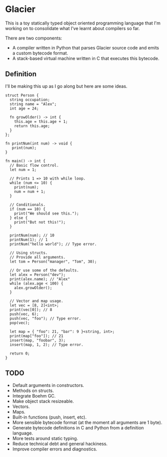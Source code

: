 # Glacier
This is a toy statically typed object oriented programming language that I'm working on to consolidate what I've learnt about compilers so far.

There are two components:
* A compiler written in Python that parses Glacier source code and emits a custom bytecode format.
* A stack-based virtual machine written in C that executes this bytecode.
## Definition
I'll be making this up as I go along but here are some ideas.
```
struct Person {
  string occupation;
  string name = "Alex";
  int age = 24;

  fn growOlder() -> int {
    this.age = this.age + 1;
    return this.age;
  }
};

fn printNum(int num) -> void {
   print(num);
}

fn main() -> int {
  // Basic flow control.
  let num = 1;

  // Prints 1 => 10 with while loop.
  while (num <= 10) {
    print(num);
    num = num + 1;
  }

  // Conditionals.
  if (num == 10) {
    print("We should see this.");
  } else {
    print("But not this!");
  }

  printNum(num); // 10
  printNum(1); // 1
  printNum("hello world"); // Type error.

  // Using structs.
  // Provide all arguments.
  let tom = Person("manager", "Tom", 30);

  // Or use some of the defaults.
  let alex = Person("dev");
  print(alex.name); // "Alex"
  while (alex.age < 100) {
    alex.growOlder();
  }

  // Vector and map usage.
  let vec = [8, 2]<int>;
  print(vec[0]); // 8
  push(vec, 6);
  push(vec, "foo"); // Type error.
  pop(vec);

  let map = { "foo": 21, "bar": 9 }<string, int>;
  print(map["foo"]); // 21
  insert(map, "foobar", 3);
  insert(map, 1, 2); // Type error.

  return 0;
}
```
## TODO
* Default arguments in constructors.
* Methods on structs.
* Integrate Boehm GC.
* Make object stack resizeable.
* Vectors.
* Maps.
* Built-in functions (push, insert, etc).
* More sensible bytecode format (at the moment all arguments are 1 byte).
* Generate bytecode definitions in C and Python from a definition language.
* More tests around static typing.
* Reduce technical debt and general hackiness.
* Improve compiler errors and diagnostics.
